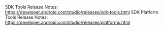 SDK Tools Release Notes: https://developer.android.com/studio/releases/sdk-tools.html
SDK Platform Tools Release Notes: https://developer.android.com/studio/releases/platforms.html
